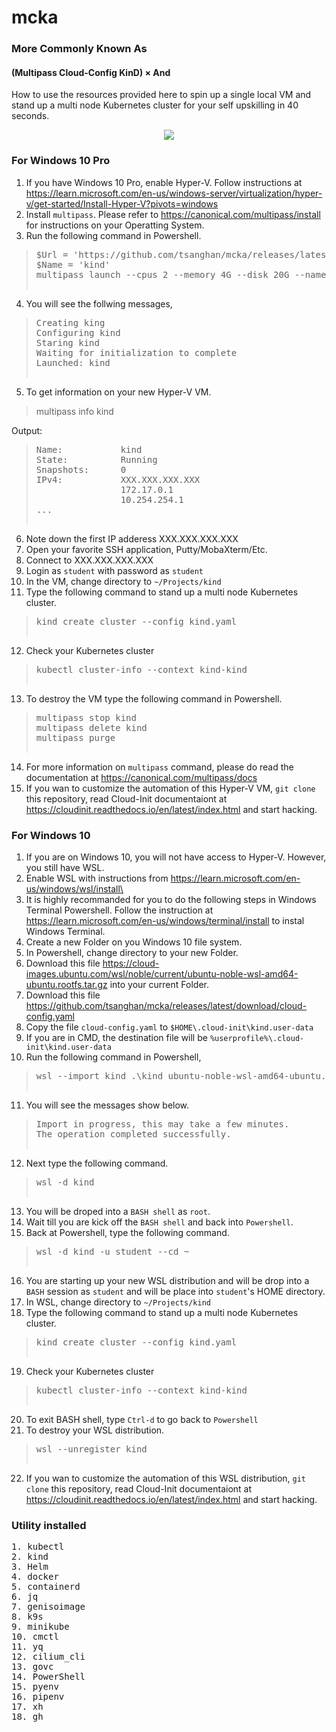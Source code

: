 # mcka

### More Commonly Known As

#### (Multipass Cloud-Config KinD) &times; And

How to use the resources provided here to spin up a single local VM and stand up a multi node Kubernetes cluster for your self upskilling in 40 seconds.

<p align="center"><img src="/assets/mcka-demo.gif?raw=true"/></p>

### For Windows 10 Pro

1. If you have Windows 10 Pro, enable Hyper-V. Follow instructions at https://learn.microsoft.com/en-us/windows-server/virtualization/hyper-v/get-started/Install-Hyper-V?pivots=windows
2. Install `multipass`. Please refer to https://canonical.com/multipass/install for instructions on your Operatting System.
3. Run the following command in Powershell.

> 
>
> <pre>$Url = 'https://github.com/tsanghan/mcka/releases/latest/download/cloud-config.yaml'
> $Name = 'kind'
> multipass launch --cpus 2 --memory 4G --disk 20G --name $Name 24.04 --timeout 1200 --cloud-init $Url

4. You will see the follwing messages,

> 
>
> <pre>
> Creating king
> Configuring kind
> Staring kind
> Waiting for initialization to complete
> Launched: kind

5. To get information on your new Hyper-V VM.

> multipass info kind

Output:<br>

> 
>
> <pre>Name:           kind
> State:          Running
> Snapshots:      0
> IPv4:           XXX.XXX.XXX.XXX
>                 172.17.0.1
>                 10.254.254.1
> ...

6. Note down the first IP adderess XXX.XXX.XXX.XXX
7. Open your favorite SSH application, Putty/MobaXterm/Etc.
8. Connect to XXX.XXX.XXX.XXX
9. Login as `student` with password as `student`
10. In the VM, change directory to `~/Projects/kind`
11. Type the following command to stand up a multi node Kubernetes cluster.

> 
>
> <pre>kind create cluster --config kind.yaml

12. Check your Kubernetes cluster

> 
>
> <pre>kubectl cluster-info --context kind-kind

13. To destroy the VM type the following command in Powershell.

> 
>
> <pre>multipass stop kind
> multipass delete kind
> multipass purge

14. For more information on `multipass` command, please do read the documentation at https://canonical.com/multipass/docs
15. If you wan to customize the automation of this Hyper-V VM, `git clone` this repository, read Cloud-Init documentaiont at https://cloudinit.readthedocs.io/en/latest/index.html and start hacking.

### For Windows 10

1. If you are on Windows 10, you will not have access to Hyper-V. However, you still have WSL.
2. Enable WSL with instructions from https://learn.microsoft.com/en-us/windows/wsl/install\
3. It is highly recommanded for you to do the following steps in Windows Terminal Powershell. Follow the instruction at https://learn.microsoft.com/en-us/windows/terminal/install to instal Windows Terminal.
4. Create a new Folder on you Windows 10 file system.
5. In Powershell, change directory to your new Folder.
6. Download this file https://cloud-images.ubuntu.com/wsl/noble/current/ubuntu-noble-wsl-amd64-ubuntu.rootfs.tar.gz into your current Folder.
7. Download this file https://github.com/tsanghan/mcka/releases/latest/download/cloud-config.yaml
8. Copy the file `cloud-config.yaml` to `$HOME\.cloud-init\kind.user-data`
9. If you are in CMD, the destination file will be `%userprofile%\.cloud-init\kind.user-data`
10. Run the following command in Powershell,

> 
>
> <pre>wsl --import kind .\kind ubuntu-noble-wsl-amd64-ubuntu.rootfs.tar.gz

11. You will see the messages show below.

> 
>
> <pre>Import in progress, this may take a few minutes.
> The operation completed successfully.

12. Next type the following command.

> 
>
> <pre>wsl -d kind

13. You will be droped into a `BASH shell` as `root`.
14. Wait till you are kick off the `BASH shell` and back into `Powershell`.
15. Back at Powershell, type the following command.

> 
>
> <pre>wsl -d kind -u student --cd ~

16. You are starting up your new WSL distribution and will be drop into a `BASH` session as `student` and will be place into `student`'s HOME directory.
17. In WSL, change directory to `~/Projects/kind`
18. Type the following command to stand up a multi node Kubernetes cluster.

> 
>
> <pre>kind create cluster --config kind.yaml

19. Check your Kubernetes cluster

> 
>
> <pre>kubectl cluster-info --context kind-kind

20. To exit BASH shell, type `Ctrl-d` to go back to `Powershell`
21. To destroy your WSL distribution.

> 
>
> <pre>wsl --unregister kind

22. If you wan to customize the automation of this WSL distribution, `git clone` this repository, read Cloud-Init documentaiont at https://cloudinit.readthedocs.io/en/latest/index.html and start hacking.

### Utility installed

<pre>
1. kubectl
2. kind
3. Helm
4. docker
5. containerd
6. jq
7. genisoimage
8. k9s
9. minikube
10. cmctl
11. yq
12. cilium_cli
13. govc
14. PowerShell
15. pyenv
16. pipenv
17. xh
18. gh